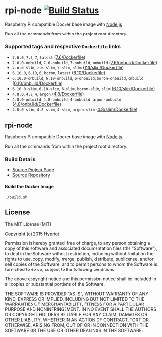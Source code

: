 # rpi-node [![Build Status](https://travis-ci.org/hypriot/rpi-node.svg?branch=master)](https://travis-ci.org/hypriot/rpi-node)

Raspberry Pi compatible Docker base image with [Node.js](http://nodejs.org)

Run all the commands from within the project root directory.

### Supported tags and respective `Dockerfile` links
- `7.6.0`, `7.6`, `7`, `latest` ([7.6/Dockerfile](https://github.com/hypriot/rpi-node/blob/master/7.6/Dockerfile))
- `7.6.0-onbuild`, `7.6-onbuild`, `7-onbuild`, `onbuild` ([7.6/onbuild/Dockerfile](https://github.com/hypriot/rpi-node/blob/master/7.6/onbuild/Dockerfile))
- `7.6.0-slim`, `7.6-slim`, `7-slim`, `slim` ([7.6/slim/Dockerfile](https://github.com/hypriot/rpi-node/blob/master/7.6/slim/Dockerfile))
- `6.10.0`, `6.10`, `6`, `boron`, `latest` ([6.10/Dockerfile](https://github.com/hypriot/rpi-node/blob/master/6.10/Dockerfile))
- `6.10.0-onbuild`, `6.10-onbuild`, `6-onbuild`, `boron-onbuild`, `onbuild` ([6.10/onbuild/Dockerfile](https://github.com/hypriot/rpi-node/blob/master/6.10/onbuild/Dockerfile))
- `6.10.0-slim`, `6.10-slim`, `6-slim`, `boron-slim`, `slim` ([6.10/slim/Dockerfile](https://github.com/hypriot/rpi-node/blob/master/6.10/slim/Dockerfile))
- `4.8.0`, `4.8`, `4`, `argon` ([4.8/Dockerfile](https://github.com/hypriot/rpi-node/blob/master/4.8/Dockerfile))
- `4.8.0-onbuild`, `4.8-onbuild`, `4-onbuild`, `argon-onbuild` ([4.8/onbuild/Dockerfile](https://github.com/hypriot/rpi-node/blob/master/4.8/onbuild/Dockerfile))
- `4.8.0-slim`, `4.8-slim`, `4-slim`, `argon-slim` ([4.8/slim/Dockerfile](https://github.com/hypriot/rpi-node/blob/master/4.8/slim/Dockerfile))

## rpi-node

Raspberry Pi compatible Docker base image with [Node.js](http://nodejs.org).

Run all the commands from within the project root directory.

### Build Details
- [Source Project Page](https://github.com/hypriot)
- [Source Repository](https://github.com/hypriot/rpi-node)

#### Build the Docker Image
```bash
./build.sh
```

## License

The MIT License (MIT)

Copyright (c) 2015 Hypriot

Permission is hereby granted, free of charge, to any person obtaining a copy
of this software and associated documentation files (the "Software"), to deal
in the Software without restriction, including without limitation the rights
to use, copy, modify, merge, publish, distribute, sublicense, and/or sell
copies of the Software, and to permit persons to whom the Software is
furnished to do so, subject to the following conditions:

The above copyright notice and this permission notice shall be included in all
copies or substantial portions of the Software.

THE SOFTWARE IS PROVIDED "AS IS", WITHOUT WARRANTY OF ANY KIND, EXPRESS OR
IMPLIED, INCLUDING BUT NOT LIMITED TO THE WARRANTIES OF MERCHANTABILITY,
FITNESS FOR A PARTICULAR PURPOSE AND NONINFRINGEMENT. IN NO EVENT SHALL THE
AUTHORS OR COPYRIGHT HOLDERS BE LIABLE FOR ANY CLAIM, DAMAGES OR OTHER
LIABILITY, WHETHER IN AN ACTION OF CONTRACT, TORT OR OTHERWISE, ARISING FROM,
OUT OF OR IN CONNECTION WITH THE SOFTWARE OR THE USE OR OTHER DEALINGS IN THE
SOFTWARE.
